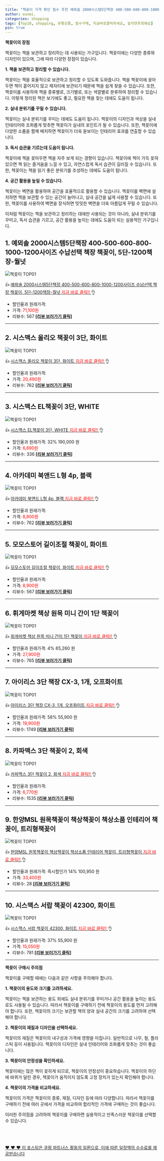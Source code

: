 ```yaml
---
title: "책꽂이 가격 확인 필수 추천 예뫼솔 2000시스템5단책장 400-500-600-800-1000-1200사이즈 수납선택 책장 책꽂이, 5단-1200책장-월 비교 장점 구매가이드"
author: eunmi.
categories: shopping
tags: [Top10, shopping, 유행상품, 필수구매, 지금바로클릭하세요, 놓치면후회해요]
pin: true
---
```

**책꽂이의 장점**

책꽂이는 책을 보관하고 정리하는 데 사용되는 가구입니다. 책꽂이에는 다양한 종류와 디자인이 있으며, 그에 따라 다양한 장점이 있습니다.

**1. 책을 보관하고 정리할 수 있습니다.**

책꽂이는 책을 효율적으로 보관하고 정리할 수 있도록 도와줍니다. 책을 책꽂이에 꽂아두면 책이 흩어지지 않고 제자리에 보관되기 때문에 책을 쉽게 찾을 수 있습니다. 또한, 책꽂이를 사용하여 책을 종류별로, 크기별로, 또는 색깔별로 분류하여 정리할 수 있습니다. 이렇게 정리된 책은 보기에도 좋고, 필요한 책을 찾는 데에도 도움이 됩니다.

**2. 실내 분위기를 꾸밀 수 있습니다.**

책꽂이는 실내 분위기를 꾸미는 데에도 도움이 됩니다. 책꽂이의 디자인과 색상을 실내 인테리어와 조화롭게 맞추면 책꽂이가 실내의 포인트가 될 수 있습니다. 또한, 책꽂이에 다양한 소품을 함께 배치하면 책꽂이가 더욱 돋보이는 인테리어 효과를 연출할 수 있습니다.

**3. 독서 습관을 기르는데 도움이 됩니다.**

책꽂이에 책을 꽂아두면 책을 자주 보게 되는 경향이 있습니다. 책꽂이에 책이 가득 꽂혀 있으면 책 읽는 즐거움을 느낄 수 있고, 자연스럽게 독서 습관이 길러질 수 있습니다. 또한, 책꽂이는 책을 읽기 좋은 분위기를 조성하는 데에도 도움이 됩니다.

**4. 공간 활용을 높일 수 있습니다.**

책꽂이는 벽면을 활용하여 공간을 효율적으로 활용할 수 있습니다. 책꽂이를 벽면에 설치하면 책을 보관할 수 있는 공간이 늘어나고, 실내 공간을 넓게 사용할 수 있습니다. 또한, 책꽂이를 사용하여 벽면을 장식하면 밋밋한 벽면을 더욱 아름답게 꾸밀 수 있습니다.

이처럼 책꽂이는 책을 보관하고 정리하는 데에만 사용되는 것이 아니라, 실내 분위기를 꾸미고, 독서 습관을 기르고, 공간 활용을 높이는 데에도 도움이 되는 실용적인 가구입니다.

   

## 1. 예뫼솔 2000시스템5단책장 400-500-600-800-1000-1200사이즈 수납선택 책장 책꽂이, 5단-1200책장-월넛

![책꽂이 TOP01](https://thumbnail7.coupangcdn.com/thumbnails/remote/230x230ex/image/vendor_inventory/a72d/390ef50c953dd9374c5a36b5e27b7552d3be94ca63327bb7c673291f1215.jpg)


👍 [예뫼솔 2000시스템5단책장 400-500-600-800-1000-1200사이즈 수납선택 책장 책꽂이, 5단-1200책장-월넛 <font color=red> 지금 바로 클릭!! </font> ](https://link.coupang.com/re/AFFSDP?lptag=AF3617701&subid=GithubCoopas&pageKey=236181497&traceid=V0-153&itemId=749020279&vendorItemId=4891400754) 👌 


- 할인율과 원래가격: 
- 가격: <span style='color:red'>71,100원</span>
- 리뷰수: 567  [**[리뷰 보러가기 클릭]**](https://link.coupang.com/re/AFFSDP?lptag=AF3617701&subid=GithubCoopas&pageKey=236181497&traceid=V0-153&itemId=749020279&vendorItemId=4891400754)

---


   

## 2. 시스맥스 올리오 책꽂이 3단, 화이트

![책꽂이 TOP01](https://thumbnail6.coupangcdn.com/thumbnails/remote/230x230ex/image/retail/images/3134012041729662-9ff3d8a6-dbc8-42c4-a3b4-30fa30f5ec0f.jpg)


👍 [시스맥스 올리오 책꽂이 3단, 화이트 <font color=red> 지금 바로 클릭!! </font> ](https://link.coupang.com/re/AFFSDP?lptag=AF3617701&subid=GithubCoopas&pageKey=6576927481&traceid=V0-153&itemId=14785453635&vendorItemId=82025498284) 👌 


- 할인율과 원래가격: 
- 가격: <span style='color:red'>20,490원</span>
- 리뷰수: 762  [**[리뷰 보러가기 클릭]**](https://link.coupang.com/re/AFFSDP?lptag=AF3617701&subid=GithubCoopas&pageKey=6576927481&traceid=V0-153&itemId=14785453635&vendorItemId=82025498284)

---


   

## 3. 시스맥스 EL책꽂이 3단, WHITE

![책꽂이 TOP01](https://thumbnail10.coupangcdn.com/thumbnails/remote/230x230ex/image/retail/images/4273736045802627-9700882f-d329-4e5e-8c22-6135fa510dae.jpg)


👍 [시스맥스 EL책꽂이 3단, WHITE <font color=red> 지금 바로 클릭!! </font> ](https://link.coupang.com/re/AFFSDP?lptag=AF3617701&subid=GithubCoopas&pageKey=285490495&traceid=V0-153&itemId=905592525&vendorItemId=5268750632) 👌 


- 할인율과 원래가격: 32%  190,000   원
- 가격: <span style='color:red'>6,690원</span>
- 리뷰수: 336  [**[리뷰 보러가기 클릭]**](https://link.coupang.com/re/AFFSDP?lptag=AF3617701&subid=GithubCoopas&pageKey=285490495&traceid=V0-153&itemId=905592525&vendorItemId=5268750632)

---


   

## 4. 아카데미 북앤드 L형 4p, 블랙

![책꽂이 TOP01](https://thumbnail8.coupangcdn.com/thumbnails/remote/230x230ex/image/retail/images/2017/03/22/13/4/28e343b9-c4a7-49e2-8a2b-d1bab7b6b4e5.jpg)


👍 [아카데미 북앤드 L형 4p, 블랙 <font color=red> 지금 바로 클릭!! </font> ](https://link.coupang.com/re/AFFSDP?lptag=AF3617701&subid=GithubCoopas&pageKey=17532785&traceid=V0-153&itemId=70347392&vendorItemId=3113787203) 👌 


- 할인율과 원래가격: 
- 가격: <span style='color:red'>8,800원</span>
- 리뷰수: 762  [**[리뷰 보러가기 클릭]**](https://link.coupang.com/re/AFFSDP?lptag=AF3617701&subid=GithubCoopas&pageKey=17532785&traceid=V0-153&itemId=70347392&vendorItemId=3113787203)

---


   

## 5. 모모스토어 길이조절 책꽂이, 화이트

![책꽂이 TOP01](https://thumbnail8.coupangcdn.com/thumbnails/remote/230x230ex/image/retail/images/2022/10/20/16/5/80df0b61-bbb9-41b5-ba0b-1de0de09f6d0.png)


👍 [모모스토어 길이조절 책꽂이, 화이트 <font color=red> 지금 바로 클릭!! </font> ](https://link.coupang.com/re/AFFSDP?lptag=AF3617701&subid=GithubCoopas&pageKey=6856871341&traceid=V0-153&itemId=16354947339&vendorItemId=83546657808) 👌 


- 할인율과 원래가격: 
- 가격: <span style='color:red'>8,900원</span>
- 리뷰수: 567  [**[리뷰 보러가기 클릭]**](https://link.coupang.com/re/AFFSDP?lptag=AF3617701&subid=GithubCoopas&pageKey=6856871341&traceid=V0-153&itemId=16354947339&vendorItemId=83546657808)

---


   

## 6. 휘게마켓 책상 원목 미니 간이 1단 책꽂이

![책꽂이 TOP01](https://thumbnail8.coupangcdn.com/thumbnails/remote/230x230ex/image/vendor_inventory/357f/1c8ef168fee4f302fb31b2b21b3e2cfb68703a959147c6ee252afd66d99f.jpg)


👍 [휘게마켓 책상 원목 미니 간이 1단 책꽂이 <font color=red> 지금 바로 클릭!! </font> ](https://link.coupang.com/re/AFFSDP?lptag=AF3617701&subid=GithubCoopas&pageKey=7068219388&traceid=V0-153&itemId=17545532217&vendorItemId=84712451008) 👌 


- 할인율과 원래가격: 4%  65,260   원
- 가격: <span style='color:red'>27,900원</span>
- 리뷰수: 765  [**[리뷰 보러가기 클릭]**](https://link.coupang.com/re/AFFSDP?lptag=AF3617701&subid=GithubCoopas&pageKey=7068219388&traceid=V0-153&itemId=17545532217&vendorItemId=84712451008)

---


   

## 7. 아이리스 3단 책장 CX-3, 1개, 오프화이트

![책꽂이 TOP01](https://thumbnail6.coupangcdn.com/thumbnails/remote/230x230ex/image/retail/images/2970578052242417-5c966b91-8a3c-484e-b96e-cc913fc49c87.jpg)


👍 [아이리스 3단 책장 CX-3, 1개, 오프화이트 <font color=red> 지금 바로 클릭!! </font> ](https://link.coupang.com/re/AFFSDP?lptag=AF3617701&subid=GithubCoopas&pageKey=19416709&traceid=V0-153&itemId=77925162&vendorItemId=73245825886) 👌 


- 할인율과 원래가격: 58%  55,900   원
- 가격: <span style='color:red'>19,900원</span>
- 리뷰수: 1749  [**[리뷰 보러가기 클릭]**](https://link.coupang.com/re/AFFSDP?lptag=AF3617701&subid=GithubCoopas&pageKey=19416709&traceid=V0-153&itemId=77925162&vendorItemId=73245825886)

---


   

## 8. 카파맥스 3단 책꽂이 2, 회색

![책꽂이 TOP01](https://thumbnail6.coupangcdn.com/thumbnails/remote/230x230ex/image/retail/images/4427549489913104-0c98444c-d6b7-4770-a910-5190233c8a71.jpg)


👍 [카파맥스 3단 책꽂이 2, 회색 <font color=red> 지금 바로 클릭!! </font> ](https://link.coupang.com/re/AFFSDP?lptag=AF3617701&subid=GithubCoopas&pageKey=91453261&traceid=V0-153&itemId=284595301&vendorItemId=3698072818) 👌 


- 할인율과 원래가격: 
- 가격: <span style='color:red'>6,770원</span>
- 리뷰수: 1535  [**[리뷰 보러가기 클릭]**](https://link.coupang.com/re/AFFSDP?lptag=AF3617701&subid=GithubCoopas&pageKey=91453261&traceid=V0-153&itemId=284595301&vendorItemId=3698072818)

---


   

## 9. 한양MSL 원목책꽂이 책상책꽂이 책상소품 인테리어 책꽂이, 트리형책꽂이

![책꽂이 TOP01](https://thumbnail7.coupangcdn.com/thumbnails/remote/230x230ex/image/vendor_inventory/1eae/119156a2822764a1ff52d8a3c559384781bef0381c2515b72b3ca70d6760.jpg)


👍 [한양MSL 원목책꽂이 책상책꽂이 책상소품 인테리어 책꽂이, 트리형책꽂이 <font color=red> 지금 바로 클릭!! </font> ](https://link.coupang.com/re/AFFSDP?lptag=AF3617701&subid=GithubCoopas&pageKey=1729740297&traceid=V0-153&itemId=2944290286&vendorItemId=70932845698) 👌 


- 할인율과 원래가격: 즉시할인가 14%  100,950   원
- 가격: <span style='color:red'>33,400원</span>
- 리뷰수: 28  [**[리뷰 보러가기 클릭]**](https://link.coupang.com/re/AFFSDP?lptag=AF3617701&subid=GithubCoopas&pageKey=1729740297&traceid=V0-153&itemId=2944290286&vendorItemId=70932845698)

---


   

## 10. 시스맥스 서랍 책꽂이 42300, 화이트

![책꽂이 TOP01](https://thumbnail9.coupangcdn.com/thumbnails/remote/230x230ex/image/retail/images/3669926583910172-a08efe47-dfff-4648-9955-1c047f077df4.jpg)


👍 [시스맥스 서랍 책꽂이 42300, 화이트 <font color=red> 지금 바로 클릭!! </font> ](https://link.coupang.com/re/AFFSDP?lptag=AF3617701&subid=GithubCoopas&pageKey=2532098&traceid=V0-153&itemId=11670522&vendorItemId=3017679319) 👌 


- 할인율과 원래가격: 37%  55,900   원
- 가격: <span style='color:red'>15,050원</span>
- 리뷰수: 781  [**[리뷰 보러가기 클릭]**](https://link.coupang.com/re/AFFSDP?lptag=AF3617701&subid=GithubCoopas&pageKey=2532098&traceid=V0-153&itemId=11670522&vendorItemId=3017679319)

---
**책꽂이 구매시 주의점**

책꽂이를 구매할 때에는 다음과 같은 사항을 주의해야 합니다.

**1. 책꽂이의 용도와 크기를 고려하세요.**

책꽂이는 책을 보관하는 용도 외에도 실내 분위기를 꾸미거나 공간 활용을 높이는 용도로도 사용될 수 있습니다. 따라서 책꽂이를 구매하기 전에 책꽂이의 용도를 먼저 고려해야 합니다. 또한, 책꽂이의 크기는 보관할 책의 양과 실내 공간의 크기를 고려하여 선택해야 합니다.

**2. 책꽂이의 재질과 디자인을 선택하세요.**

책꽂이의 재질은 책꽂이의 내구성과 가격에 영향을 미칩니다. 일반적으로 나무, 철, 플라스틱 등이 사용됩니다. 책꽂이의 디자인은 실내 인테리어와 조화롭게 맞추는 것이 좋습니다.

**3. 책꽂이의 안정성을 확인하세요.**

책꽂이에는 많은 책이 꽂히게 되므로, 책꽂이의 안정성이 중요하습니다. 책꽂이의 하단에 바퀴가 달린 경우, 책꽂이가 움직이지 않도록 고정 장치가 있는지 확인해야 합니다.

**4. 책꽂이의 가격을 비교하세요.**

책꽂이의 가격은 책꽂이의 종류, 재질, 디자인 등에 따라 다양합니다. 따라서 책꽂이를 구매하기 전에 여러 곳에서 가격을 비교하여 합리적인 가격에 구매하는 것이 좋습니다.

이러한 주의점을 고려하여 책꽂이를 구매하면 실용적이고 만족스러운 책꽂이를 선택할 수 있습니다.<br><br><br><br><br> [ ❤ ❤ ❤ 이 포스팅은 쿠팡 파트너스 활동의 일환으로, 이에 따른 일정액의 수수료를 제공받습니다](https://link.coupang.com/a/bcEFyh)